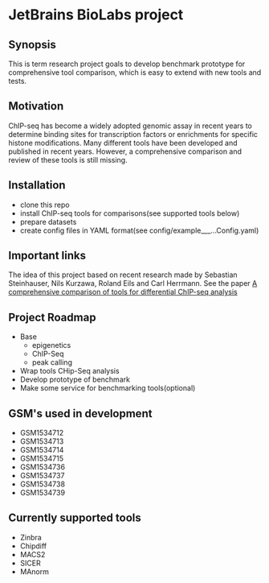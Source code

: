 # JetBrains BioLabs project

## Synopsis

This is term research project goals to develop benchmark prototype for comprehensive tool comparison, which is easy to extend with new tools and tests.

## Motivation

ChIP-seq has become a widely adopted genomic assay in recent years to determine binding sites for transcription factors or
enrichments for specific histone modifications. Many different tools have been developed and published in recent years. However, a comprehensive comparison and review of these tools is still missing.

## Installation
* clone this repo
* install ChIP-seq tools for comparisons(see supported tools below)
* prepare datasets 
* create config files in YAML format(see config/example___...Config.yaml)

## Important links

The idea of this project based on recent research made by Sebastian Steinhauser, Nils Kurzawa, Roland Eils and Carl Herrmann.
See the paper [A comprehensive comparison of tools for differential
ChIP-seq analysis](http://bib.oxfordjournals.org/content/early/2016/01/12/bib.bbv110.full)


## Project Roadmap
* Base
    - epigenetics
    - ChIP-Seq
    - peak calling
* Wrap tools CHip-Seq analysis
* Develop prototype of benchmark
* Make some service for benchmarking tools(optional)

## GSM's used in development
* GSM1534712
* GSM1534713
* GSM1534714
* GSM1534715
* GSM1534736
* GSM1534737
* GSM1534738
* GSM1534739

## Currently supported tools

* Zinbra
* Chipdiff
* MACS2
* SICER
* MAnorm